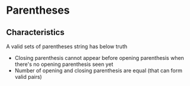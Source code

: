 # Parentheses

## Characteristics

A valid sets of parentheses string has below truth

* Closing parenthesis cannot appear before opening parenthesis when there's no opening parenthesis seen yet
* Number of opening and closing parenthesis are equal \(that can form valid pairs\)

